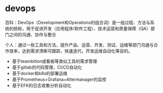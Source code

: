 # devops

百科：DevOps（Development和Operations的组合词）是一组过程、方法与系统的统称，用于促进开发（应用程序/软件工程）、技术运营和质量保障（QA）部门之间的沟通、协作与整合

个人：通过一些工具和方法，提升产品、运营、开发、测试、运维等部门沟通与合作效率，达到需求清晰可跟踪，快速迭代，开发运维自动化等目的。

- 基于teambition或看板等类似工具的需求管理
- 基于gitlab的代码管理，CI/CD自动化
- 基于docker和k8s的部署运维
- 基于Prometheus+Grafana+Altermanager的监控
- 基于EFK的日志收集分析自动化
